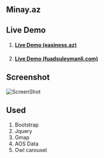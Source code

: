 ## Minay.az


## Live Demo
1. #### [Live Demo (easiness.az) ](https://minay.az) 
2. #### [Live Demo (fuadsuleymanli.com) ](https://fuadsuleymanli.xyz/Demos/minay) 

## Screenshot
![ScreenShot](screenshot.gif)


## Used
1. Bootstrap
2. Jquery 
3. Gmap 
4. AOS Data 
5. Owl carousel
